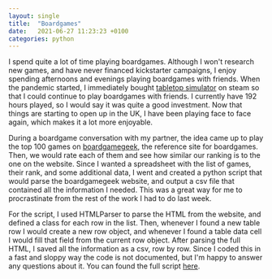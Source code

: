 ```yaml
---
layout: single
title:  "Boardgames"
date:   2021-06-27 11:23:23 +0100
categories: python
---
```


I spend quite a lot of time playing boardgames. Although I won't research new games, and have never financed kickstarter campaigns, I enjoy spending afternoons and evenings playing boardgames with friends.
When the pandemic started, I immediately bought [tabletop simulator](https://store.steampowered.com/app/286160/Tabletop_Simulator/) on steam so that I could continue to play boardgames with friends. I currently have 192 hours played, so I would say it was quite a good investment.
Now that things are starting to open up in the UK, I have been playing face to face again, which makes it a lot more enjoyable. 

During a boardgame conversation with my partner, the idea came up to play the top 100 games on [boardgamegeek](https://boardgamegeek.com/), the reference site for boardgames. Then, we would rate each of them and see how similar our ranking is to the one on the website.
Since I wanted a spreadsheet with the list of games, their rank, and some additional data, I went and created a python script that would parse the boardgamegeek website, and output a csv file that contained all the information I needed. 
This was a great way for me to procrastinate from the rest of the work I had to do last week.

For the script, I used HTMLParser to parse the HTML from the website, and defined a class for each row in the list. 
Then, whenever I found a new table row I would create a new row object, and whenever I found a table data cell I would fill that field from the current row object. After parsing the full HTML, I saved all the information as a csv, row by row. Since I coded this in a fast and sloppy way the code is not documented, but I'm happy to answer any questions about it.
You can found the full script [here](https://gist.github.com/laiaaa0/61fc9e45bbff7e4a41fa675ffda9d547). 

